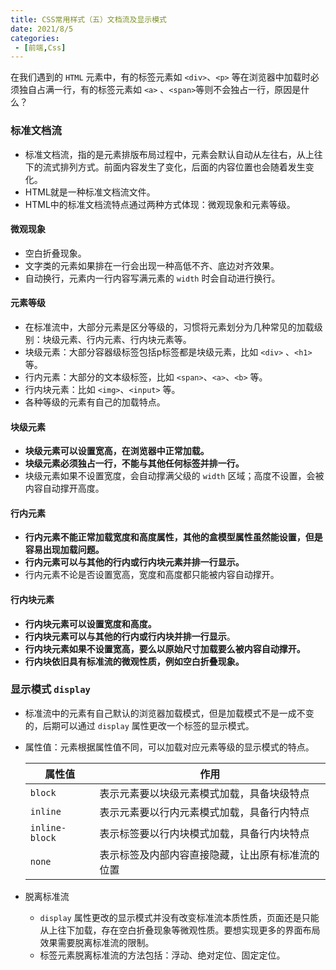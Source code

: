 ```yaml
---
title: CSS常用样式（五）文档流及显示模式
date: 2021/8/5
categories:
 - [前端,Css]
---
```


在我们遇到的 `HTML` 元素中，有的标签元素如 `<div>`、`<p>` 等在浏览器中加载时必须独自占满一行，有的标签元素如 `<a>` 、`<span>`等则不会独占一行，原因是什么？

### 标准文档流

- 标准文档流，指的是元素排版布局过程中，元素会默认自动从左往右，从上往下的流式排列方式。前面内容发生了变化，后面的内容位置也会随着发生变化。
- HTML就是一种标准文档流文件。 
- HTML中的标准文档流特点通过两种方式体现：微观现象和元素等级。

#### 微观现象

- 空白折叠现象。
- 文字类的元素如果排在一行会出现一种高低不齐、底边对齐效果。
- 自动换行，元素内一行内容写满元素的 `width` 时会自动进行换行。

#### 元素等级

- 在标准流中，大部分元素是区分等级的，习惯将元素划分为几种常见的加载级别：块级元素、行内元素、行内块元素等。 
- 块级元素：大部分容器级标签包括p标签都是块级元素，比如 `<div>` 、`<h1>` 等。
- 行内元素：大部分的文本级标签，比如 `<span>`、`<a>`、`<b>` 等。
- 行内块元素：比如 `<img>`、`<input>` 等。
- 各种等级的元素有自己的加载特点。

#### 块级元素

- **块级元素可以设置宽高，在浏览器中正常加载。**
- **块级元素必须独占一行，不能与其他任何标签并排一行。**
- 块级元素如果不设置宽度，会自动撑满父级的 `width` 区域；高度不设置，会被内容自动撑开高度。

#### 行内元素

- **行内元素不能正常加载宽度和高度属性，其他的盒模型属性虽然能设置，但是容易出现加载问题。**
- **行内元素可以与其他的行内或行内块元素并排一行显示。**
- 行内元素不论是否设置宽高，宽度和高度都只能被内容自动撑开。

#### 行内块元素

- **行内块元素可以设置宽度和高度。**
- **行内块元素可以与其他的行内或行内块并排一行显示**。
- **行内块元素如果不设置宽高，要么以原始尺寸加载要么被内容自动撑开。**
- **行内块依旧具有标准流的微观性质，例如空白折叠现象。**

### 显示模式 `display`

- 标准流中的元素有自己默认的浏览器加载模式，但是加载模式不是一成不变的，后期可以通过 `display` 属性更改一个标签的显示模式。 

- 属性值：元素根据属性值不同，可以加载对应元素等级的显示模式的特点。

  | 属性值         | 作用                                             |
  | -------------- | ------------------------------------------------ |
  | `block`        | 表示元素要以块级元素模式加载，具备块级特点       |
  | `inline`       | 表示元素要以行内元素模式加载，具备行内特点       |
  | `inline-block` | 表示标签要以行内块模式加载，具备行内块特点       |
  | `none`         | 表示标签及内部内容直接隐藏，让出原有标准流的位置 |

- 脱离标准流

  - `display` 属性更改的显示模式并没有改变标准流本质性质，页面还是只能从上往下加载，存在空白折叠现象等微观性质。要想实现更多的界面布局效果需要脱离标准流的限制。
  - 标签元素脱离标准流的方法包括：浮动、绝对定位、固定定位。 

